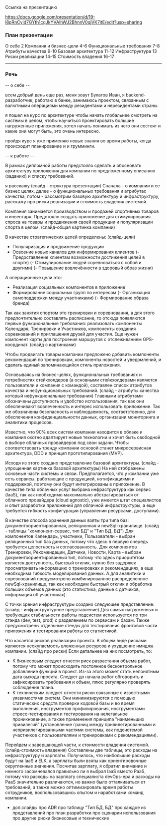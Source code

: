 Ссылка на презентацию

https://docs.google.com/presentation/d/19-l8pRnCyid7GYth1cqJkYVAlhWJ2BhnnV0qjVK7itE/edit?usp=sharing

### План презентации

О себе 2
Компания и бизнес-цели 4-6
Функциональные требования 7-8
Атрибуты качества 9-10
Базовая архитектура 11-12
Инфраструктура 13
Риски реализации 14-15
Стоимость владения 16-17

---

### Речь

-- о себе --

всем добрый день еще раз, меня зовут Булатов Иван, я backend-разработчик, работаю в банке, занимаюсь проектом, связанным с валютными операциями между резидентами и нерезидентами страны.

я пошел на курс по архитектуре чтобы начать глобальнее смотреть на системы в целом, чтобы научиться проектировать большие нагруженные приложения, хотел начать понимать из чего они состоят и какие они могут быть, это очень интересно.

пройдя курс я уже применяю новые знания во время работы, когда происходит планирование и и грумминги.

-- к работе -- 

В рамках дипломной работы предстояло сделать и обосновать архитектуру приложения для компании по предложенному описанию (заданию) и списку требований.

я расскажу
(слайд - структура презентации)
Сначала - о компании и ее бизнес целях, далее - о функциональных требования и атрибутах качества, потом - рассмотрим базовую архитектуру и инфраструктуру, расскажу про риски реализации и стоимость владения системой.

Компания занимается производством и продажей спортивных товаров и инвентаря.
Предстояло создать приложение для стимулирования спроса на товары и продвижения своей продукции и популяризации спорта в целом.
(слайд-общая картинка компании)

В качестве стратегических целей определены:
(слайд-цели)
- Популяризация и продвижение продукции
- Освоение новых каналов для информирования клиентов
(- Предоставление клиентам возможности достижения целей в спорте)
(- Стимулирование людей соревноваться с собой и другими)
(- Повышение вовлечённости в здоровый образ жизни)

А операционные цели это:
- Реализация социальных компонентов в приложение
- Формирование социальных групп по интересам
(- Организация самоподдержки между участниками)
(- Формирование образа бренда)

Так как занятия спортом это тренировки и соревнования, а для этого предпочтительно составлять расписание, то отсюда появляются первые функциональные требования: реализовать компоненты Календаря, Тренировки и Участников, компоненты создания соревнований и приглашения друзей для участия. Еще нужен компонент карты для построения маршрутов с отслеживанием GPS-координат.
(слайд с картинками)

Чтобы продвигать товары компании предложено добавить компоненты рекомендаций по тренировкам, компоненты новостей и уведомлений, и сделать единый запоминающийся стиль приложения.

Основываясь на бизнес-целях, функциональных требованиях и потребностях стейкхолдеров (а основными стейкхолдерами являются пользователи и компания с командой), составлен список атрибутов качества и нефункциональных требований.
(слайд - атрибуты качества который нефункциональные требования)
Главными атрибутами обозначены доступность и удобство использования, так как они обеспечивают вовлеченность и интерес использовать приложение.
Так же обозначены безопасность и наблюдаемость, соответственно, для обеспечения конфиденциальности данных, организации мониторинга и аналитики процессов.

Известно, что 90% всех систем компании находится в облаке и компания охотно адаптирует новые технологии и хочет быть свободной в выборе облачных провайдеров под свои задачи. Чтобы соответствовать тренду компании основой станет микросервисная архитектура, DDD и принцип прототипирования (MVP).

Исходя из этого создано представление базовой архитектуры.
(слайд - упрощенная картинка базовой архитектуры)
На ней отображены основные части системы и связи.
Предполагается, что у компании уже есть сервисы, работающие с продукцией, нотификациями и поддержкой, поэтому они будут интегрированы в приложение.
В качестве типа облачных услуг выбрана инфраструктура как сервис (IaaS), так как необходимо максимально абстрагироваться от облачного провайдера (cloud agnostic), уже имеется штат специалистов и опыт разработки приложений для облачной инфраструктуры, а еще требуется гибкость конфигурации (управлении ресурсами, доступами).

В качестве способа хранения данных взяты три типа баз: документоориентированная, реляционная и newSql-хранилище.
(слайд - таблицы "компонент-сервис, тип БД" и "Тип БД, БД")
Для компонентов Календарь, участники, Пользователи - выбран реляционный тип баз данных, потому что здесь в первую очередь требуется целостность и согласованность.
Для компонентов Тренировки, Рекомендации, Датчики, Новости, Карта - выбран документоориентированный тип, потому что здесь приоритетом является доступность, быстрый отклик, нужно без задержек просматривать информацию о тренировках и рекомендациях, а еще необходима гибкость моделирования данных.
А для аналитики и соревнований предусмотрено комбинированное распределенное newSql-хранилище, так как необходим быстрый отклик и обработка больших объемов данных (это статистика, данные с датчиков, информация об участниках).

С точки зрения инфраструктуры создано следующее представление:
(слайд - инфраструктурное представление)
Для самых нагруженных и требующих стабильности работы подсистем используется по три стэнда (dev, test, prod) с разделением по сервисам и базам. Также предусмотрены отдельные стенды для тестирования фронтовой части приложения и тестирования работы со статистикой.

Что касается рисков реализации проекта. В общем виде рисками являются неокупаемость вложенных ресурсов и ухудшение имиджа компании.
(слайд про риски)
Если детальнее на них посмотреть, то:
- К бизнесовым следует отнести риск разрастания объема работ, потому что может происходить постоянное бесконтрольное добавление функций в проект. Из-за этого может стать непонятным дата выхода проекта. Следует до начала работ обговорить и зафиксировать требования и объем, плюс регулярно проверять соблюдение плана.
- К техническим следует отнести риски связанные с известными уязвимостями систем. Они минимизируются с помощью статических средств проверки кодовой базы и во время выполнения, инструментов профилирования, инструментами стресс-тестирования и тестирования на нелегальное проникновение, а также применения принципа "наименьших привилегий" (установление границ между привилегированными и непривилегированными частями системы, как подсистемой участников с пользователями и тренировками с рекомендациями).

Перейдем к завершающей части, к стоимости владения системой.
(слайд-стоимость владения)
Составлены две таблицы, это расходы на инфраструктуру и зарплаты.
Получилось, что наибольшие расходы будут на IaaS и ELK, а зарплаты были взяты как ориентировочные округленные значения.
Посчитав зарплату, я обратил внимание и немного засомневался правильно ли я выбрал IaaS вместо PaaS, потому что расходы на зарплату специалиста devOps-ера и расходы на PaaS значительно различаются, но важно было отталкиваться от требований, а также можно оптимизировать время работы сотрудников, воспользовавшись опытом и наработками команд компании.

+ доп.слайды
про ADR
про таблицу "Тип БД, БД"
про каждое из представлений
про план разработки
про сценарии использования
про другие риски бизнесовые и технические


